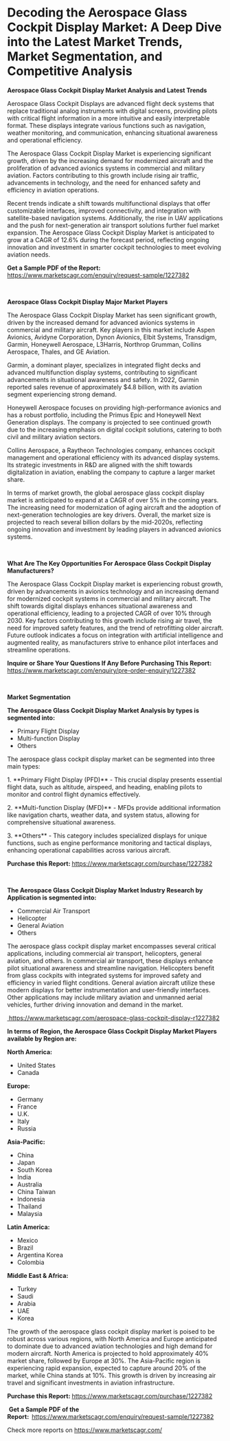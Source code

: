 <p><h1>Decoding the Aerospace Glass Cockpit Display Market: A Deep Dive into the Latest Market Trends, Market Segmentation, and Competitive Analysis</h1></p><p><strong>Aerospace Glass Cockpit Display Market Analysis and Latest Trends</strong></p>
<p><p>Aerospace Glass Cockpit Displays are advanced flight deck systems that replace traditional analog instruments with digital screens, providing pilots with critical flight information in a more intuitive and easily interpretable format. These displays integrate various functions such as navigation, weather monitoring, and communication, enhancing situational awareness and operational efficiency. </p><p>The Aerospace Glass Cockpit Display Market is experiencing significant growth, driven by the increasing demand for modernized aircraft and the proliferation of advanced avionics systems in commercial and military aviation. Factors contributing to this growth include rising air traffic, advancements in technology, and the need for enhanced safety and efficiency in aviation operations. </p><p>Recent trends indicate a shift towards multifunctional displays that offer customizable interfaces, improved connectivity, and integration with satellite-based navigation systems. Additionally, the rise in UAV applications and the push for next-generation air transport solutions further fuel market expansion. The Aerospace Glass Cockpit Display Market is anticipated to grow at a CAGR of 12.6% during the forecast period, reflecting ongoing innovation and investment in smarter cockpit technologies to meet evolving aviation needs.</p></p>
<p><strong>Get a Sample PDF of the Report:&nbsp;</strong> <a href="https://www.marketscagr.com/enquiry/request-sample/1227382?utm_campaign=3039&utm_medium=2&utm_source=Github&utm_content=ia&utm_term=26032025&utm_id=aerospace-glass-cockpit-display">https://www.marketscagr.com/enquiry/request-sample/1227382</a></p>
<p>&nbsp;</p>
<p><strong>Aerospace Glass Cockpit Display Major Market Players</strong></p>
<p><p>The Aerospace Glass Cockpit Display Market has seen significant growth, driven by the increased demand for advanced avionics systems in commercial and military aircraft. Key players in this market include Aspen Avionics, Avidyne Corporation, Dynon Avionics, Elbit Systems, Transdigm, Garmin, Honeywell Aerospace, L3Harris, Northrop Grumman, Collins Aerospace, Thales, and GE Aviation.</p><p>Garmin, a dominant player, specializes in integrated flight decks and advanced multifunction display systems, contributing to significant advancements in situational awareness and safety. In 2022, Garmin reported sales revenue of approximately $4.8 billion, with its aviation segment experiencing strong demand. </p><p>Honeywell Aerospace focuses on providing high-performance avionics and has a robust portfolio, including the Primus Epic and Honeywell Next Generation displays. The company is projected to see continued growth due to the increasing emphasis on digital cockpit solutions, catering to both civil and military aviation sectors.</p><p>Collins Aerospace, a Raytheon Technologies company, enhances cockpit management and operational efficiency with its advanced display systems. Its strategic investments in R&D are aligned with the shift towards digitalization in aviation, enabling the company to capture a larger market share.</p><p>In terms of market growth, the global aerospace glass cockpit display market is anticipated to expand at a CAGR of over 5% in the coming years. The increasing need for modernization of aging aircraft and the adoption of next-generation technologies are key drivers. Overall, the market size is projected to reach several billion dollars by the mid-2020s, reflecting ongoing innovation and investment by leading players in advanced avionics systems.</p></p>
<p>&nbsp;</p>
<p><strong>What Are The Key Opportunities For Aerospace Glass Cockpit Display Manufacturers?</strong></p>
<p><p>The Aerospace Glass Cockpit Display market is experiencing robust growth, driven by advancements in avionics technology and an increasing demand for modernized cockpit systems in commercial and military aircraft. The shift towards digital displays enhances situational awareness and operational efficiency, leading to a projected CAGR of over 10% through 2030. Key factors contributing to this growth include rising air travel, the need for improved safety features, and the trend of retrofitting older aircraft. Future outlook indicates a focus on integration with artificial intelligence and augmented reality, as manufacturers strive to enhance pilot interfaces and streamline operations.</p></p>
<p><strong>Inquire or Share Your Questions If Any Before Purchasing This Report:</strong> <a href="https://www.marketscagr.com/enquiry/pre-order-enquiry/1227382?utm_campaign=3039&utm_medium=2&utm_source=Github&utm_content=ia&utm_term=26032025&utm_id=aerospace-glass-cockpit-display">https://www.marketscagr.com/enquiry/pre-order-enquiry/1227382</a></p>
<p>&nbsp;</p>
<p><strong>Market Segmentation</strong></p>
<p><strong>The Aerospace Glass Cockpit Display Market Analysis by types is segmented into:</strong></p>
<p><ul><li>Primary Flight Display</li><li>Multi-function Display</li><li>Others</li></ul></p>
<p><p>The aerospace glass cockpit display market can be segmented into three main types: </p><p>1. **Primary Flight Display (PFD)** - This crucial display presents essential flight data, such as altitude, airspeed, and heading, enabling pilots to monitor and control flight dynamics effectively.</p><p>2. **Multi-function Display (MFD)** - MFDs provide additional information like navigation charts, weather data, and system status, allowing for comprehensive situational awareness.</p><p>3. **Others** - This category includes specialized displays for unique functions, such as engine performance monitoring and tactical displays, enhancing operational capabilities across various aircraft.</p></p>
<p><strong>Purchase this Report:&nbsp;</strong><a href="https://www.marketscagr.com/purchase/1227382?utm_campaign=3039&utm_medium=2&utm_source=Github&utm_content=ia&utm_term=26032025&utm_id=aerospace-glass-cockpit-display">https://www.marketscagr.com/purchase/1227382</a></p>
<p>&nbsp;</p>
<p><strong>The Aerospace Glass Cockpit Display Market Industry Research by Application is segmented into:</strong></p>
<p><ul><li>Commercial Air Transport</li><li>Helicopter</li><li>General Aviation</li><li>Others</li></ul></p>
<p><p>The aerospace glass cockpit display market encompasses several critical applications, including commercial air transport, helicopters, general aviation, and others. In commercial air transport, these displays enhance pilot situational awareness and streamline navigation. Helicopters benefit from glass cockpits with integrated systems for improved safety and efficiency in varied flight conditions. General aviation aircraft utilize these modern displays for better instrumentation and user-friendly interfaces. Other applications may include military aviation and unmanned aerial vehicles, further driving innovation and demand in the market.</p></p>
<p><a href="https://www.marketscagr.com/aerospace-glass-cockpit-display-r1227382?utm_campaign=3039&utm_medium=2&utm_source=Github&utm_content=ia&utm_term=26032025&utm_id=aerospace-glass-cockpit-display">&nbsp;https://www.marketscagr.com/aerospace-glass-cockpit-display-r1227382</a></p>
<p><strong>In terms of Region, the Aerospace Glass Cockpit Display Market Players available by Region are:</strong></p>
<p>
    <p> <strong> North America: </strong>
        <ul>
            <li>United States</li>
            <li>Canada</li>
        </ul>
        </p> 
    <p> <strong> Europe: </strong>
        <ul>
            <li>Germany</li>
            <li>France</li>
            <li>U.K.</li>
            <li>Italy</li>
            <li>Russia</li>
        </ul>
        </p> 
    <p> <strong> Asia-Pacific: </strong>
        <ul>
            <li>China</li>
            <li>Japan</li>
            <li>South Korea</li>
            <li>India</li>
            <li>Australia</li>
            <li>China Taiwan</li>
            <li>Indonesia</li>
            <li>Thailand</li>
            <li>Malaysia</li>
        </ul>
        </p> 
    <p> <strong> Latin America: </strong>
        <ul>
            <li>Mexico</li>
            <li>Brazil</li>
            <li>Argentina Korea</li>
            <li>Colombia</li>
        </ul>
        </p> 
    <p> <strong> Middle East & Africa: </strong>
        <ul>
            <li>Turkey</li>
            <li>Saudi</li>
            <li>Arabia</li>
            <li>UAE</li>
            <li>Korea</li>
        </ul>
    </p>
    </p>
<p><p>The growth of the aerospace glass cockpit display market is poised to be robust across various regions, with North America and Europe anticipated to dominate due to advanced aviation technologies and high demand for modern aircraft. North America is projected to hold approximately 40% market share, followed by Europe at 30%. The Asia-Pacific region is experiencing rapid expansion, expected to capture around 20% of the market, while China stands at 10%. This growth is driven by increasing air travel and significant investments in aviation infrastructure.</p></p>
<p><strong>Purchase this Report: </strong><a href="https://www.marketscagr.com/purchase/1227382?utm_campaign=3039&utm_medium=2&utm_source=Github&utm_content=ia&utm_term=26032025&utm_id=aerospace-glass-cockpit-display">https://www.marketscagr.com/purchase/1227382</a></p>
<p>&nbsp;<strong>Get a Sample PDF of the Report:&nbsp;&nbsp;</strong><a href="https://www.marketscagr.com/enquiry/request-sample/1227382?utm_campaign=3039&utm_medium=2&utm_source=Github&utm_content=ia&utm_term=26032025&utm_id=aerospace-glass-cockpit-display">https://www.marketscagr.com/enquiry/request-sample/1227382</a></p>
<p><strong></strong></p>
<p>Check more reports on <a href="https://www.marketscagr.com/?utm_campaign=3039&utm_medium=2&utm_source=Github&utm_content=ia&utm_term=26032025&utm_id=aerospace-glass-cockpit-display">https://www.marketscagr.com/</a></p>